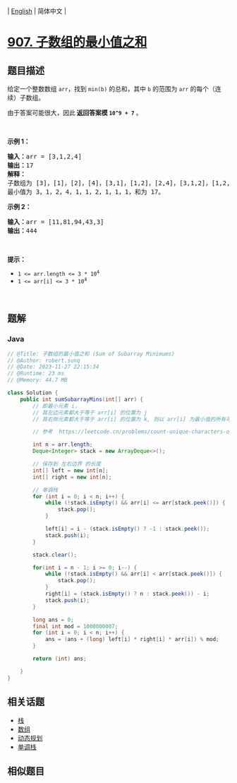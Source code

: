 
| [English](README_EN.md) | 简体中文 |

# [907. 子数组的最小值之和](https://leetcode.cn//problems/sum-of-subarray-minimums/)

## 题目描述

<p>给定一个整数数组 <code>arr</code>，找到 <code>min(b)</code> 的总和，其中 <code>b</code> 的范围为 <code>arr</code> 的每个（连续）子数组。</p>

<p>由于答案可能很大，因此<strong> 返回答案模 <code>10^9 + 7</code></strong> 。</p>

<p> </p>

<p><strong>示例 1：</strong></p>

<pre>
<strong>输入：</strong>arr = [3,1,2,4]
<strong>输出：</strong>17
<strong>解释：
</strong>子数组为<strong> </strong>[3]，[1]，[2]，[4]，[3,1]，[1,2]，[2,4]，[3,1,2]，[1,2,4]，[3,1,2,4]。 
最小值为 3，1，2，4，1，1，2，1，1，1，和为 17。</pre>

<p><strong>示例 2：</strong></p>

<pre>
<strong>输入：</strong>arr = [11,81,94,43,3]
<strong>输出：</strong>444
</pre>

<p> </p>

<p><strong>提示：</strong></p>

<ul>
	<li><code>1 <= arr.length <= 3 * 10<sup>4</sup></code></li>
	<li><code>1 <= arr[i] <= 3 * 10<sup>4</sup></code></li>
</ul>

<p> </p>


## 题解


### Java

```Java
// @Title: 子数组的最小值之和 (Sum of Subarray Minimums)
// @Author: robert.sunq
// @Date: 2023-11-27 22:15:34
// @Runtime: 23 ms
// @Memory: 44.7 MB

class Solution {
    public int sumSubarrayMins(int[] arr) {
        // 即最小元素 i， 
        // 其左边元素都大于等于 arr[i] 的位置为 j
        // 其右侧元素都大于等于 arr[i] 的位置为 k, 则以 arr[i] 为最小值的所有可能为 （i - j） * （k - i）

        // 参考  https://leetcode.cn/problems/count-unique-characters-of-all-substrings-of-a-given-string/description/

        int n = arr.length;
        Deque<Integer> stack = new ArrayDeque<>();

        // 保存到 左右边界 的长度
        int[] left = new int[n];
        int[] right = new int[n];

        // 单调栈
        for (int i = 0; i < n; i++) {
            while (!stack.isEmpty() && arr[i] <= arr[stack.peek()]) {
                stack.pop();
            }

            left[i] = i - (stack.isEmpty() ? -1 : stack.peek());
            stack.push(i);
        }

        stack.clear();

        for(int i = n - 1; i >= 0; i--) {
            while (!stack.isEmpty() && arr[i] < arr[stack.peek()]) {
                stack.pop();
            }
            right[i] = (stack.isEmpty() ? n : stack.peek()) - i;
            stack.push(i);
        } 

        long ans = 0;
        final int mod = 1000000007;
        for (int i = 0; i < n; i++) {
            ans = (ans + (long) left[i] * right[i] * arr[i]) % mod;
        }

        return (int) ans;

    }
}
```



## 相关话题

- [栈](https://leetcode.cn//tag/stack)
- [数组](https://leetcode.cn//tag/array)
- [动态规划](https://leetcode.cn//tag/dynamic-programming)
- [单调栈](https://leetcode.cn//tag/monotonic-stack)

## 相似题目



